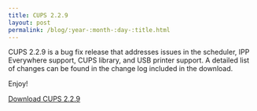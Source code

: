 ```yaml
---
title: CUPS 2.2.9
layout: post
permalink: /blog/:year-:month-:day-:title.html
---
```


CUPS 2.2.9 is a bug fix release that addresses issues in the scheduler,
IPP Everywhere support, CUPS library, and USB printer support.  A detailed list
of changes can be found in the change log included in the download.

Enjoy!

<a class="btn btn-default" href="https://github.com/apple/cups/releases/tag/v2.2.9"><span class="oi oi-data-transfer-download"></span> Download CUPS 2.2.9</a>
